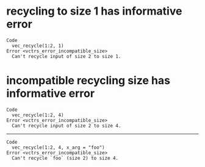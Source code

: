 # recycling to size 1 has informative error

    Code
      vec_recycle(1:2, 1)
    Error <vctrs_error_incompatible_size>
      Can't recycle input of size 2 to size 1.

# incompatible recycling size has informative error

    Code
      vec_recycle(1:2, 4)
    Error <vctrs_error_incompatible_size>
      Can't recycle input of size 2 to size 4.

---

    Code
      vec_recycle(1:2, 4, x_arg = "foo")
    Error <vctrs_error_incompatible_size>
      Can't recycle `foo` (size 2) to size 4.

